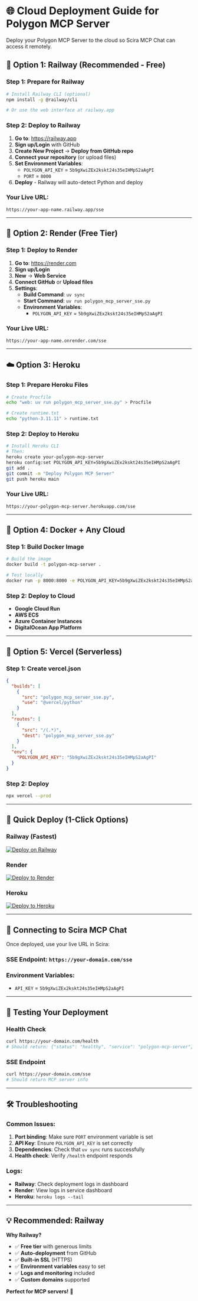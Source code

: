 # 🌐 Cloud Deployment Guide for Polygon MCP Server

Deploy your Polygon MCP Server to the cloud so Scira MCP Chat can access it remotely.

## 🚀 **Option 1: Railway (Recommended - Free)**

### **Step 1: Prepare for Railway**
```bash
# Install Railway CLI (optional)
npm install -g @railway/cli

# Or use the web interface at railway.app
```

### **Step 2: Deploy to Railway**
1. **Go to**: https://railway.app
2. **Sign up/Login** with GitHub
3. **Create New Project** → **Deploy from GitHub repo**
4. **Connect your repository** (or upload files)
5. **Set Environment Variables**:
   - `POLYGON_API_KEY` = `5b9gXwiZEx2kskt24s35eIHMpS2aAgPI`
   - `PORT` = `8000`
6. **Deploy** - Railway will auto-detect Python and deploy

### **Your Live URL**: 
`https://your-app-name.railway.app/sse`

---

## 🌊 **Option 2: Render (Free Tier)**

### **Step 1: Deploy to Render**
1. **Go to**: https://render.com
2. **Sign up/Login**
3. **New** → **Web Service**
4. **Connect GitHub** or **Upload files**
5. **Settings**:
   - **Build Command**: `uv sync`
   - **Start Command**: `uv run polygon_mcp_server_sse.py`
   - **Environment Variables**:
     - `POLYGON_API_KEY` = `5b9gXwiZEx2kskt24s35eIHMpS2aAgPI`

### **Your Live URL**: 
`https://your-app-name.onrender.com/sse`

---

## ☁️ **Option 3: Heroku**

### **Step 1: Prepare Heroku Files**
```bash
# Create Procfile
echo "web: uv run polygon_mcp_server_sse.py" > Procfile

# Create runtime.txt
echo "python-3.11.11" > runtime.txt
```

### **Step 2: Deploy to Heroku**
```bash
# Install Heroku CLI
# Then:
heroku create your-polygon-mcp-server
heroku config:set POLYGON_API_KEY=5b9gXwiZEx2kskt24s35eIHMpS2aAgPI
git add .
git commit -m "Deploy Polygon MCP Server"
git push heroku main
```

### **Your Live URL**: 
`https://your-polygon-mcp-server.herokuapp.com/sse`

---

## 🐳 **Option 4: Docker + Any Cloud**

### **Step 1: Build Docker Image**
```bash
# Build the image
docker build -t polygon-mcp-server .

# Test locally
docker run -p 8000:8000 -e POLYGON_API_KEY=5b9gXwiZEx2kskt24s35eIHMpS2aAgPI polygon-mcp-server
```

### **Step 2: Deploy to Cloud**
- **Google Cloud Run**
- **AWS ECS**
- **Azure Container Instances**
- **DigitalOcean App Platform**

---

## 🔧 **Option 5: Vercel (Serverless)**

### **Step 1: Create vercel.json**
```json
{
  "builds": [
    {
      "src": "polygon_mcp_server_sse.py",
      "use": "@vercel/python"
    }
  ],
  "routes": [
    {
      "src": "/(.*)",
      "dest": "polygon_mcp_server_sse.py"
    }
  ],
  "env": {
    "POLYGON_API_KEY": "5b9gXwiZEx2kskt24s35eIHMpS2aAgPI"
  }
}
```

### **Step 2: Deploy**
```bash
npx vercel --prod
```

---

## 🎯 **Quick Deploy (1-Click Options)**

### **Railway (Fastest)**
[![Deploy on Railway](https://railway.app/button.svg)](https://railway.app/new/template)

### **Render**
[![Deploy to Render](https://render.com/images/deploy-to-render-button.svg)](https://render.com/deploy)

### **Heroku**
[![Deploy to Heroku](https://www.herokucdn.com/deploy/button.svg)](https://heroku.com/deploy)

---

## 🔗 **Connecting to Scira MCP Chat**

Once deployed, use your live URL in Scira:

### **SSE Endpoint**: `https://your-domain.com/sse`
### **Environment Variables**: 
- `API_KEY` = `5b9gXwiZEx2kskt24s35eIHMpS2aAgPI`

---

## 🧪 **Testing Your Deployment**

### **Health Check**
```bash
curl https://your-domain.com/health
# Should return: {"status": "healthy", "service": "polygon-mcp-server"}
```

### **SSE Endpoint**
```bash
curl https://your-domain.com/sse
# Should return MCP server info
```

---

## 🛠️ **Troubleshooting**

### **Common Issues:**
1. **Port binding**: Make sure `PORT` environment variable is set
2. **API Key**: Ensure `POLYGON_API_KEY` is set correctly
3. **Dependencies**: Check that `uv sync` runs successfully
4. **Health check**: Verify `/health` endpoint responds

### **Logs:**
- **Railway**: Check deployment logs in dashboard
- **Render**: View logs in service dashboard
- **Heroku**: `heroku logs --tail`

---

## 💡 **Recommended: Railway**

**Why Railway?**
- ✅ **Free tier** with generous limits
- ✅ **Auto-deployment** from GitHub
- ✅ **Built-in SSL** (HTTPS)
- ✅ **Environment variables** easy to set
- ✅ **Logs and monitoring** included
- ✅ **Custom domains** supported

**Perfect for MCP servers!** 🚀 